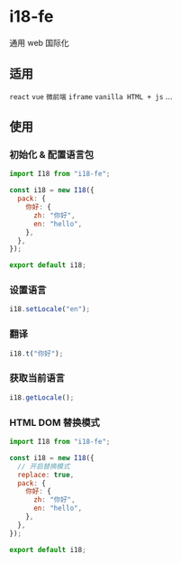 # i18-fe

通用 web 国际化

## 适用

`react` `vue` `微前端` `iframe` `vanilla HTML + js` ...

## 使用

### 初始化 & 配置语言包

```js
import I18 from "i18-fe";

const i18 = new I18({
  pack: {
    你好: {
      zh: "你好",
      en: "hello",
    },
  },
});

export default i18;
```

### 设置语言

```js
i18.setLocale("en");
```

### 翻译

```js
i18.t("你好");
```

### 获取当前语言

```js
i18.getLocale();
```

### HTML DOM 替换模式

```js
import I18 from "i18-fe";

const i18 = new I18({
  // 开启替换模式
  replace: true,
  pack: {
    你好: {
      zh: "你好",
      en: "hello",
    },
  },
});

export default i18;
```
